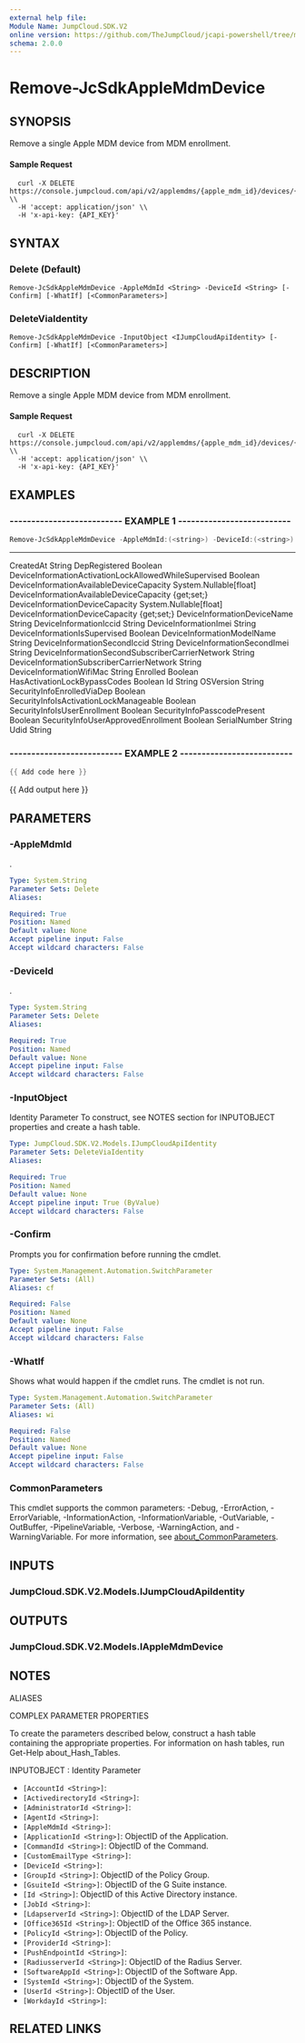 ```yaml
---
external help file:
Module Name: JumpCloud.SDK.V2
online version: https://github.com/TheJumpCloud/jcapi-powershell/tree/master/SDKs/PowerShell/JumpCloud.SDK.V2/docs/exports/Remove-JcSdkAppleMdmDevice.md
schema: 2.0.0
---
```


# Remove-JcSdkAppleMdmDevice

## SYNOPSIS
Remove a single Apple MDM device from MDM enrollment.

#### Sample Request
```
  curl -X DELETE https://console.jumpcloud.com/api/v2/applemdms/{apple_mdm_id}/devices/{device_id} \\
  -H 'accept: application/json' \\
  -H 'x-api-key: {API_KEY}'
```

## SYNTAX

### Delete (Default)
```
Remove-JcSdkAppleMdmDevice -AppleMdmId <String> -DeviceId <String> [-Confirm] [-WhatIf] [<CommonParameters>]
```

### DeleteViaIdentity
```
Remove-JcSdkAppleMdmDevice -InputObject <IJumpCloudApiIdentity> [-Confirm] [-WhatIf] [<CommonParameters>]
```

## DESCRIPTION
Remove a single Apple MDM device from MDM enrollment.

#### Sample Request
```
  curl -X DELETE https://console.jumpcloud.com/api/v2/applemdms/{apple_mdm_id}/devices/{device_id} \\
  -H 'accept: application/json' \\
  -H 'x-api-key: {API_KEY}'
```

## EXAMPLES

### -------------------------- EXAMPLE 1 --------------------------
```powershell
Remove-JcSdkAppleMdmDevice -AppleMdmId:(<string>) -DeviceId:(<string>)
```

----                                                  ----------
CreatedAt                                             String
DepRegistered                                         Boolean
DeviceInformationActivationLockAllowedWhileSupervised Boolean
DeviceInformationAvailableDeviceCapacity              System.Nullable[float] DeviceInformationAvailableDeviceCapacity {get;set;}
DeviceInformationDeviceCapacity                       System.Nullable[float] DeviceInformationDeviceCapacity {get;set;}
DeviceInformationDeviceName                           String
DeviceInformationIccid                                String
DeviceInformationImei                                 String
DeviceInformationIsSupervised                         Boolean
DeviceInformationModelName                            String
DeviceInformationSecondIccid                          String
DeviceInformationSecondImei                           String
DeviceInformationSecondSubscriberCarrierNetwork       String
DeviceInformationSubscriberCarrierNetwork             String
DeviceInformationWifiMac                              String
Enrolled                                              Boolean
HasActivationLockBypassCodes                          Boolean
Id                                                    String
OSVersion                                             String
SecurityInfoEnrolledViaDep                            Boolean
SecurityInfoIsActivationLockManageable                Boolean
SecurityInfoIsUserEnrollment                          Boolean
SecurityInfoPasscodePresent                           Boolean
SecurityInfoUserApprovedEnrollment                    Boolean
SerialNumber                                          String
Udid                                                  String

### -------------------------- EXAMPLE 2 --------------------------
```powershell
{{ Add code here }}
```

{{ Add output here }}

## PARAMETERS

### -AppleMdmId
.

```yaml
Type: System.String
Parameter Sets: Delete
Aliases:

Required: True
Position: Named
Default value: None
Accept pipeline input: False
Accept wildcard characters: False
```

### -DeviceId
.

```yaml
Type: System.String
Parameter Sets: Delete
Aliases:

Required: True
Position: Named
Default value: None
Accept pipeline input: False
Accept wildcard characters: False
```

### -InputObject
Identity Parameter
To construct, see NOTES section for INPUTOBJECT properties and create a hash table.

```yaml
Type: JumpCloud.SDK.V2.Models.IJumpCloudApiIdentity
Parameter Sets: DeleteViaIdentity
Aliases:

Required: True
Position: Named
Default value: None
Accept pipeline input: True (ByValue)
Accept wildcard characters: False
```

### -Confirm
Prompts you for confirmation before running the cmdlet.

```yaml
Type: System.Management.Automation.SwitchParameter
Parameter Sets: (All)
Aliases: cf

Required: False
Position: Named
Default value: None
Accept pipeline input: False
Accept wildcard characters: False
```

### -WhatIf
Shows what would happen if the cmdlet runs.
The cmdlet is not run.

```yaml
Type: System.Management.Automation.SwitchParameter
Parameter Sets: (All)
Aliases: wi

Required: False
Position: Named
Default value: None
Accept pipeline input: False
Accept wildcard characters: False
```

### CommonParameters
This cmdlet supports the common parameters: -Debug, -ErrorAction, -ErrorVariable, -InformationAction, -InformationVariable, -OutVariable, -OutBuffer, -PipelineVariable, -Verbose, -WarningAction, and -WarningVariable. For more information, see [about_CommonParameters](http://go.microsoft.com/fwlink/?LinkID=113216).

## INPUTS

### JumpCloud.SDK.V2.Models.IJumpCloudApiIdentity

## OUTPUTS

### JumpCloud.SDK.V2.Models.IAppleMdmDevice

## NOTES

ALIASES

COMPLEX PARAMETER PROPERTIES

To create the parameters described below, construct a hash table containing the appropriate properties. For information on hash tables, run Get-Help about_Hash_Tables.


INPUTOBJECT <IJumpCloudApiIdentity>: Identity Parameter
  - `[AccountId <String>]`: 
  - `[ActivedirectoryId <String>]`: 
  - `[AdministratorId <String>]`: 
  - `[AgentId <String>]`: 
  - `[AppleMdmId <String>]`: 
  - `[ApplicationId <String>]`: ObjectID of the Application.
  - `[CommandId <String>]`: ObjectID of the Command.
  - `[CustomEmailType <String>]`: 
  - `[DeviceId <String>]`: 
  - `[GroupId <String>]`: ObjectID of the Policy Group.
  - `[GsuiteId <String>]`: ObjectID of the G Suite instance.
  - `[Id <String>]`: ObjectID of this Active Directory instance.
  - `[JobId <String>]`: 
  - `[LdapserverId <String>]`: ObjectID of the LDAP Server.
  - `[Office365Id <String>]`: ObjectID of the Office 365 instance.
  - `[PolicyId <String>]`: ObjectID of the Policy.
  - `[ProviderId <String>]`: 
  - `[PushEndpointId <String>]`: 
  - `[RadiusserverId <String>]`: ObjectID of the Radius Server.
  - `[SoftwareAppId <String>]`: ObjectID of the Software App.
  - `[SystemId <String>]`: ObjectID of the System.
  - `[UserId <String>]`: ObjectID of the User.
  - `[WorkdayId <String>]`: 

## RELATED LINKS

